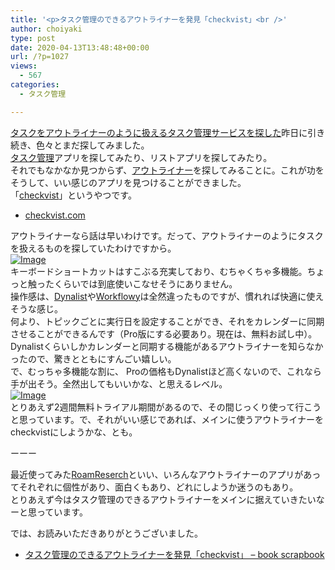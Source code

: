 ```yaml
---
title: '<p>タスク管理のできるアウトライナーを発見「checkvist」<br />'
author: choiyaki
type: post
date: 2020-04-13T13:48:48+00:00
url: /?p=1027
views:
  - 567
categories:
  - タスク管理

---
```

[タスクをアウトライナーのように扱えるタスク管理サービスを探した][1]昨日に引き続き、色々とまだ探してみました。  
[タスク管理][2]アプリを探してみたり、リストアプリを探してみたり。  
それでもなかなか見つからず、[アウトライナー][3]を探してみることに。これが功をそうして、いい感じのアプリを見つけることができました。  
「[checkvist][4]」というやつです。

  * [checkvist.com][5]

アウトライナーなら話は早いわけです。だって、アウトライナーのようにタスクを扱えるものを探していたわけですから。  
[![Image][6]][7]  
キーボードショートカットはすこぶる充実しており、むちゃくちゃ多機能。ちょっと触ったくらいでは到底使いこなせそうにありません。  
操作感は、[Dynalist][8]や[Workflowy][9]は全然違ったものですが、慣れれば快適に使えそうな感じ。  
何より、トピックごとに実行日を設定することができ、それをカレンダーに同期させることができるんです（Pro版にする必要あり。現在は、無料お試し中）。  
Dynalistくらいしかカレンダーと同期する機能があるアウトライナーを知らなかったので、驚きとともにすんごい嬉しい。  
で、むっちゃ多機能な割に、 Proの価格もDynalistほど高くないので、これなら手が出そう。全然出してもいいかな、と思えるレベル。  
[![Image][10]][11]  
とりあえず2週間無料トライアル期間があるので、その間じっくり使って行こうと思っています。で、それがいい感じであれば、メインに使うアウトライナーをcheckvistにしようかな、とも。

ーーー

最近使ってみた[RoamReserch][12]といい、いろんなアウトライナーのアプリがあってそれぞれに個性があり、面白くもあり、どれにしようか迷うのもあり。  
とりあえず今はタスク管理のできるアウトライナーをメインに据えていきたいなーと思っています。

では、お読みいただきありがとうございました。

  * [タスク管理のできるアウトライナーを発見「checkvist」 &#8211; book scrapbook][13]

 [1]: https://scrapbox.io/choiyaki-hondana/%E3%82%BF%E3%82%B9%E3%82%AF%E3%82%92%E3%82%A2%E3%82%A6%E3%83%88%E3%83%A9%E3%82%A4%E3%83%8A%E3%83%BC%E3%81%AE%E3%82%88%E3%81%86%E3%81%AB%E6%89%B1%E3%81%88%E3%82%8B%E3%82%BF%E3%82%B9%E3%82%AF%E7%AE%A1%E7%90%86%E3%82%B5%E3%83%BC%E3%83%93%E3%82%B9%E3%82%92%E6%8E%A2%E3%81%97%E3%81%9F
 [2]: https://scrapbox.io/choiyaki-hondana/%E3%82%BF%E3%82%B9%E3%82%AF%E7%AE%A1%E7%90%86
 [3]: https://scrapbox.io/choiyaki-hondana/%E3%82%A2%E3%82%A6%E3%83%88%E3%83%A9%E3%82%A4%E3%83%8A%E3%83%BC
 [4]: https://scrapbox.io/choiyaki-hondana/checkvist
 [5]: https://checkvist.com/
 [6]: https://gyazo.com/0618c16454f18146fde9530617305a00/thumb/1000
 [7]: https://gyazo.com/0618c16454f18146fde9530617305a00
 [8]: https://scrapbox.io/choiyaki-hondana/Dynalist
 [9]: https://scrapbox.io/choiyaki-hondana/Workflowy
 [10]: https://gyazo.com/d917f3fea824c308307d5834744fa199/thumb/1000
 [11]: https://gyazo.com/d917f3fea824c308307d5834744fa199
 [12]: https://scrapbox.io/choiyaki-hondana/RoamReserch
 [13]: https://scrapbox.io/choiyaki-hondana/%E3%82%BF%E3%82%B9%E3%82%AF%E7%AE%A1%E7%90%86%E3%81%AE%E3%81%A7%E3%81%8D%E3%82%8B%E3%82%A2%E3%82%A6%E3%83%88%E3%83%A9%E3%82%A4%E3%83%8A%E3%83%BC%E3%82%92%E7%99%BA%E8%A6%8B%E3%80%8Ccheckvist%E3%80%8D